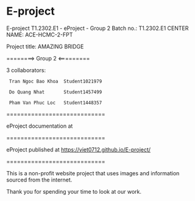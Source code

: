 # E-project
E-project
T1.2302.E1 - eProject - Group 2
Batch no.: T1.2302.E1
CENTER NAME: ACE-HCMC-2-FPT

Project title: AMAZING BRIDGE

========> Group 2 <=========

3 collaborators:

     Tran Ngoc Bao Khoa  Student1021979

     Do Quang Nhat       Student1457499
     
     Pham Van Phuc Loc   Student1448357
============================

eProject documentation at 

============================

eProject published at https://viet0712.github.io/E-project/

============================

This is a non-profit website project that uses images and information sourced from the internet.

Thank you for spending your time to look at our work.
